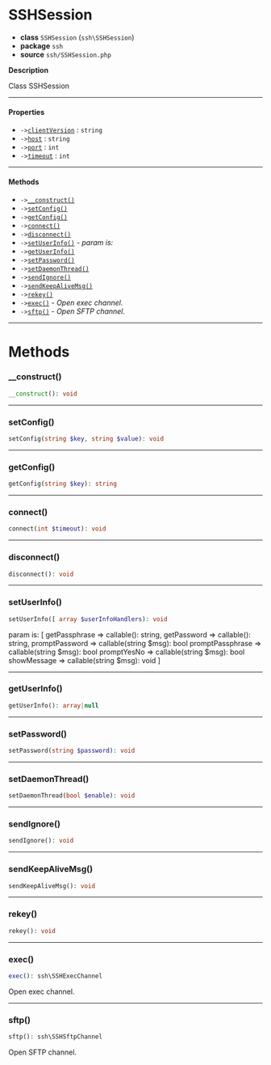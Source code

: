 # SSHSession

- **class** `SSHSession` (`ssh\SSHSession`)
- **package** `ssh`
- **source** `ssh/SSHSession.php`

**Description**

Class SSHSession

---

#### Properties

- `->`[`clientVersion`](#prop-clientversion) : `string`
- `->`[`host`](#prop-host) : `string`
- `->`[`port`](#prop-port) : `int`
- `->`[`timeout`](#prop-timeout) : `int`

---

#### Methods

- `->`[`__construct()`](#method-__construct)
- `->`[`setConfig()`](#method-setconfig)
- `->`[`getConfig()`](#method-getconfig)
- `->`[`connect()`](#method-connect)
- `->`[`disconnect()`](#method-disconnect)
- `->`[`setUserInfo()`](#method-setuserinfo) - _param is:_
- `->`[`getUserInfo()`](#method-getuserinfo)
- `->`[`setPassword()`](#method-setpassword)
- `->`[`setDaemonThread()`](#method-setdaemonthread)
- `->`[`sendIgnore()`](#method-sendignore)
- `->`[`sendKeepAliveMsg()`](#method-sendkeepalivemsg)
- `->`[`rekey()`](#method-rekey)
- `->`[`exec()`](#method-exec) - _Open exec channel._
- `->`[`sftp()`](#method-sftp) - _Open SFTP channel._

---
# Methods

<a name="method-__construct"></a>

### __construct()
```php
__construct(): void
```

---

<a name="method-setconfig"></a>

### setConfig()
```php
setConfig(string $key, string $value): void
```

---

<a name="method-getconfig"></a>

### getConfig()
```php
getConfig(string $key): string
```

---

<a name="method-connect"></a>

### connect()
```php
connect(int $timeout): void
```

---

<a name="method-disconnect"></a>

### disconnect()
```php
disconnect(): void
```

---

<a name="method-setuserinfo"></a>

### setUserInfo()
```php
setUserInfo([ array $userInfoHandlers): void
```
param is:
[
getPassphrase => callable(): string,
getPassword => callable(): string,
promptPassword => callable(string $msg): bool
promptPassphrase => callable(string $msg): bool
promptYesNo => callable(string $msg): bool
showMessage => callable(string $msg): void
]

---

<a name="method-getuserinfo"></a>

### getUserInfo()
```php
getUserInfo(): array|null
```

---

<a name="method-setpassword"></a>

### setPassword()
```php
setPassword(string $password): void
```

---

<a name="method-setdaemonthread"></a>

### setDaemonThread()
```php
setDaemonThread(bool $enable): void
```

---

<a name="method-sendignore"></a>

### sendIgnore()
```php
sendIgnore(): void
```

---

<a name="method-sendkeepalivemsg"></a>

### sendKeepAliveMsg()
```php
sendKeepAliveMsg(): void
```

---

<a name="method-rekey"></a>

### rekey()
```php
rekey(): void
```

---

<a name="method-exec"></a>

### exec()
```php
exec(): ssh\SSHExecChannel
```
Open exec channel.

---

<a name="method-sftp"></a>

### sftp()
```php
sftp(): ssh\SSHSftpChannel
```
Open SFTP channel.